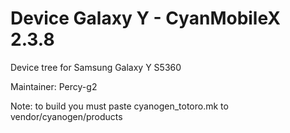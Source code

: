 Device Galaxy Y - CyanMobileX 2.3.8
=================================

Device tree for Samsung Galaxy Y S5360 

Maintainer: Percy-g2

Note: to build you must paste cyanogen_totoro.mk to vendor/cyanogen/products
